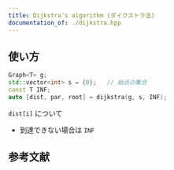 ```yaml
---
title: Dijkstra's algorithm (ダイクストラ法)
documentation_of: ./dijkstra.hpp
---
```


## 使い方

```cpp
Graph<T> g;
std::vector<int> s = {0};   // 始点の集合
const T INF;
auto [dist, par, root] = dijkstra(g, s, INF);
```

`dist[i]` について
- 到達できない場合は `INF`

## 参考文献
